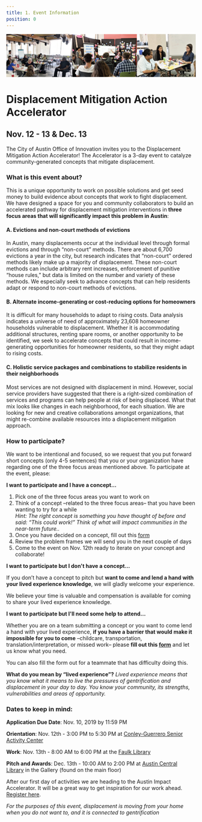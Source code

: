 ```yaml
---
title: 1. Event Information 
position: 0
---
```


![Action accelerator logo](/assets/img/projects/Displacement-Mitigation-Action-Accelerator/BANNERGITHUB.png)

# Displacement Mitigation Action Accelerator 

## Nov. 12 - 13 & Dec. 13 


The City of Austin Office of Innovation invites you to the Displacement Mitigation Action Accelerator! The Accelerator is a 3-day event to catalyze community-generated concepts that mitigate displacement.

### What is this event about? 

This is a unique opportunity to work on possible solutions and get seed money to build evidence about concepts that work to fight displacement. We have designed a space for you and community collaborators to build an accelerated pathway for displacement mitigation interventions in **three focus areas that will significantly impact this problem in Austin**:

#### A. Evictions and non-court methods of evictions
In Austin, many displacements occur at the individual level through formal evictions and through “non-court” methods. There are about 6,700 evictions a year in the city, but research indicates that “non-court” ordered methods likely make up a majority of displacement. These non-court methods can include arbitrary rent increases, enforcement of punitive “house rules,” but data is limited on the number and variety of these methods.  We especially seek to advance concepts that can help residents adapt or respond to non-court methods of evictions. 

#### B. Alternate income-generating or cost-reducing options for homeowners
It is difficult for many households to adapt to rising costs. Data analysis indicates a universe of need of approximately 23,608 homeowner households vulnerable to displacement. Whether it is accommodating additional structures, renting spare rooms, or another opportunity to be identified, we seek to accelerate  concepts that could result in income-generating opportunities for homeowner residents, so that they might adapt to rising costs. 

#### C. Holistic service packages and combinations to stabilize residents in their neighborhoods
Most services are not designed with displacement in mind. However, social service providers have suggested that there is a  right-sized combination of services and programs can help people at risk of being displaced. What that mix looks like changes in each neighborhood, for each situation. We are looking for new and creative collaborations amongst organizations, that might re-combine  available resources into a displacement mitigation approach.


### How to participate? 

We want to be intentional and focused, so we request that you put forward short concepts (only 4-5 sentences) that you or your organization have regarding one of the three focus areas mentioned above. To participate at the event, please:

**I want to participate and I have a concept...**

1. Pick one of the three focus areas you want to work on 
2. Think of a concept –related to the three focus areas– that you have been wanting to try for a while   
   *Hint: The right concept is something you have thought of before and said: “This could work!” Think of what will impact        communities in the near-term future..*
3. Once you have decided on a concept, fill out this [form](https://airtable.com/shrEN0R3acNq3SEpd)
4. Review the problem frames we will send you in the next couple of days
5. Come to the event on Nov. 12th ready to iterate on your concept and collaborate! 

**I want to participate but I don't have a concept...**

If you don’t have a concept to pitch but **want to come and lend a hand with your lived experience knowledge**, we will gladly welcome your experience. 

We believe your time is valuable and compensation is available for coming to share your lived experience knowledge.

**I want to participate but I'll need some help to attend...** 

Whether you are on a team submitting a concept or you want to come lend a hand with your lived experience, **if you have a barrier that would make it impossible for you to come** –childcare, transportation, translation/interpretation, or missed work– please **fill out this [form](https://airtable.com/shrLGra9F6SHxkSe4)** and let us know what you need.

You can also fill the form out for a teammate that has difficulty doing this. 

**What do you mean by “lived experience”?** *Lived experience means that you know what it means to live the pressures of gentrification and displacement in your day to day. You know your community, its strengths, vulnerabilities and areas of opportunity.*

### Dates to keep in mind: 

**Application Due Date**: Nov. 10, 2019 by 11:59 PM

**Orientation**: Nov. 12th - 3:00 PM to 5:30 PM at [Conley-Guerrero Senior Activity Center](https://goo.gl/maps/mcPU2PkwGbyiYf9Q9)

**Work**: Nov. 13th - 8:00 AM to 6:00 PM at the [Faulk Library](https://goo.gl/maps/MKcWtFfiREk1GdRK9)

**Pitch and Awards**: Dec. 13th - 10:00 AM to 2:00 PM at [Austin Central Library](https://goo.gl/maps/ERvKG8ofDHbj2VzR9) in the Gallery (found on the main floor) 



After our first day of activities we are heading to the Austin Impact Accelerator. It will be a great way to get inspiration for our work ahead. [Register here](https://go.impacthubaustin.com/accelerator-community-showcase-day).


*For the purposes of this event, displacement is moving from your home when you do not want to, and it is connected to gentrification*

